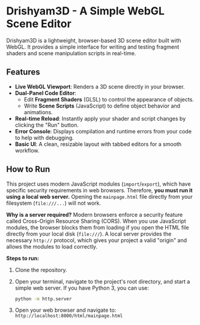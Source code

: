 # Drishyam3D - A Simple WebGL Scene Editor

Drishyam3D is a lightweight, browser-based 3D scene editor built with WebGL. It provides a simple interface for writing and testing fragment shaders and scene manipulation scripts in real-time.

## Features

*   **Live WebGL Viewport**: Renders a 3D scene directly in your browser.
*   **Dual-Panel Code Editor**:
    *   Edit **Fragment Shaders** (GLSL) to control the appearance of objects.
    *   Write **Scene Scripts** (JavaScript) to define object behavior and animations.
*   **Real-time Reload**: Instantly apply your shader and script changes by clicking the "Run" button.
*   **Error Console**: Displays compilation and runtime errors from your code to help with debugging.
*   **Basic UI**: A clean, resizable layout with tabbed editors for a smooth workflow.

## How to Run

This project uses modern JavaScript modules (`import`/`export`), which have specific security requirements in web browsers. Therefore, **you must run it using a local web server.** Opening the `mainpage.html` file directly from your filesystem (`file:///...`) will not work.

**Why is a server required?**
Modern browsers enforce a security feature called Cross-Origin Resource Sharing (CORS). When you use JavaScript modules, the browser blocks them from loading if you open the HTML file directly from your local disk (`file:///`). A local server provides the necessary `http://` protocol, which gives your project a valid "origin" and allows the modules to load correctly.

**Steps to run:**

1.  Clone the repository.
2.  Open your terminal, navigate to the project's root directory, and start a simple web server. If you have Python 3, you can use:

    ```bash
    python -m http.server
    ```

3.  Open your web browser and navigate to: `http://localhost:8000/html/mainpage.html`